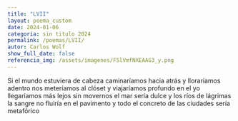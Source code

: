```yaml
---
title: "LVII"
layout: poema_custom
date: 2024-01-06
categoria: sin titulo 2024
permalink: /poemas/LVII/
autor: Carlos Wolf
show_full_date: false
referencia_img: /assets/imagenes/F5lVmfNXEAAG3_y.png
---
```

Si el mundo estuviera de cabeza
caminaríamos hacia atrás y lloraríamos adentro
nos meteríamos al clóset y viajaríamos profundo en el yo
llegaríamos más lejos sin movernos
el mar sería dulce y los ríos de lágrimas
la sangre no fluiría en el pavimento
y todo el concreto de las ciudades sería metafórico